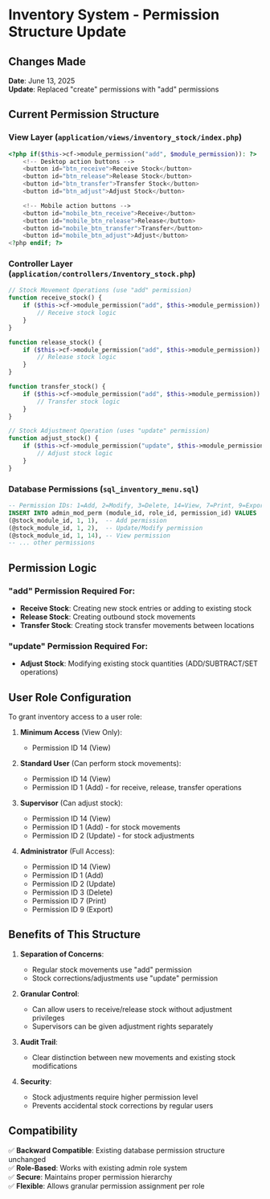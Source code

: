 # Inventory System - Permission Structure Update

## Changes Made

**Date**: June 13, 2025  
**Update**: Replaced "create" permissions with "add" permissions

## Current Permission Structure

### View Layer (`application/views/inventory_stock/index.php`)

```php
<?php if($this->cf->module_permission("add", $module_permission)): ?>
    <!-- Desktop action buttons -->
    <button id="btn_receive">Receive Stock</button>
    <button id="btn_release">Release Stock</button>
    <button id="btn_transfer">Transfer Stock</button>
    <button id="btn_adjust">Adjust Stock</button>

    <!-- Mobile action buttons -->
    <button id="mobile_btn_receive">Receive</button>
    <button id="mobile_btn_release">Release</button>
    <button id="mobile_btn_transfer">Transfer</button>
    <button id="mobile_btn_adjust">Adjust</button>
<?php endif; ?>
```

### Controller Layer (`application/controllers/Inventory_stock.php`)

```php
// Stock Movement Operations (use "add" permission)
function receive_stock() {
    if ($this->cf->module_permission("add", $this->module_permission)) {
        // Receive stock logic
    }
}

function release_stock() {
    if ($this->cf->module_permission("add", $this->module_permission)) {
        // Release stock logic
    }
}

function transfer_stock() {
    if ($this->cf->module_permission("add", $this->module_permission)) {
        // Transfer stock logic
    }
}

// Stock Adjustment Operation (uses "update" permission)
function adjust_stock() {
    if ($this->cf->module_permission("update", $this->module_permission)) {
        // Adjust stock logic
    }
}
```

### Database Permissions (`sql_inventory_menu.sql`)

```sql
-- Permission IDs: 1=Add, 2=Modify, 3=Delete, 14=View, 7=Print, 9=Export
INSERT INTO admin_mod_perm (module_id, role_id, permission_id) VALUES
(@stock_module_id, 1, 1),  -- Add permission
(@stock_module_id, 1, 2),  -- Update/Modify permission
(@stock_module_id, 1, 14), -- View permission
-- ... other permissions
```

## Permission Logic

### "add" Permission Required For:

- **Receive Stock**: Creating new stock entries or adding to existing stock
- **Release Stock**: Creating outbound stock movements
- **Transfer Stock**: Creating stock transfer movements between locations

### "update" Permission Required For:

- **Adjust Stock**: Modifying existing stock quantities (ADD/SUBTRACT/SET operations)

## User Role Configuration

To grant inventory access to a user role:

1. **Minimum Access** (View Only):

   - Permission ID 14 (View)

2. **Standard User** (Can perform stock movements):

   - Permission ID 14 (View)
   - Permission ID 1 (Add) - for receive, release, transfer operations

3. **Supervisor** (Can adjust stock):

   - Permission ID 14 (View)
   - Permission ID 1 (Add) - for stock movements
   - Permission ID 2 (Update) - for stock adjustments

4. **Administrator** (Full Access):
   - Permission ID 14 (View)
   - Permission ID 1 (Add)
   - Permission ID 2 (Update)
   - Permission ID 3 (Delete)
   - Permission ID 7 (Print)
   - Permission ID 9 (Export)

## Benefits of This Structure

1. **Separation of Concerns**:

   - Regular stock movements use "add" permission
   - Stock corrections/adjustments use "update" permission

2. **Granular Control**:

   - Can allow users to receive/release stock without adjustment privileges
   - Supervisors can be given adjustment rights separately

3. **Audit Trail**:

   - Clear distinction between new movements and existing stock modifications

4. **Security**:
   - Stock adjustments require higher permission level
   - Prevents accidental stock corrections by regular users

## Compatibility

✅ **Backward Compatible**: Existing database permission structure unchanged  
✅ **Role-Based**: Works with existing admin role system  
✅ **Secure**: Maintains proper permission hierarchy  
✅ **Flexible**: Allows granular permission assignment per role
